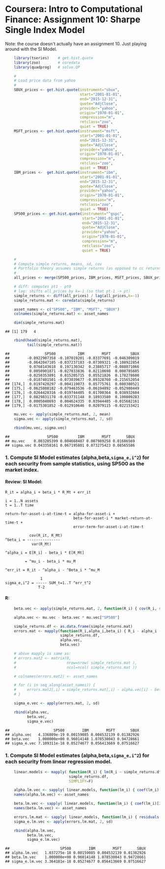 
# Coursera: Intro to Computational Finance: Assignment 10: Sharpe Single Index Model

Note: the course doesn't actually have an assignment 10.  Just playing around with the SI Model.


```r
    library(tseries)    # get.hist.quote
    library(zoo)        # coredata
    library(quadprog)   # solve.QP

    #
    # Load price data from yahoo
    #
    SBUX_prices <- get.hist.quote(instrument="sbux", 
                                  start="2001-01-01",
                                  end="2015-12-31", 
                                  quote="AdjClose",
                                  provider="yahoo", 
                                  origin="1970-01-01",
                                  compression="m", 
                                  retclass="zoo", 
                                  quiet = TRUE)
    MSFT_prices <- get.hist.quote(instrument="msft", 
                                  start="2001-01-01",
                                  end="2015-12-31", 
                                  quote="AdjClose",
                                  provider="yahoo", 
                                  origin="1970-01-01",
                                  compression="m", 
                                  retclass="zoo", 
                                  quiet = TRUE)
    IBM_prices <-  get.hist.quote(instrument="ibm", 
                                  start="2001-01-01",
                                  end="2015-12-31", 
                                  quote="AdjClose",
                                  provider="yahoo", 
                                  origin="1970-01-01",
                                  compression="m", 
                                  retclass="zoo", 
                                  quiet = TRUE)
    SP500_prices <- get.hist.quote(instrument="^gspc", 
                                   start="2001-01-01",
                                   end="2015-12-31", 
                                   quote="AdjClose",
                                   provider="yahoo", 
                                   origin="1970-01-01",
                                   compression="m", 
                                   retclass="zoo", 
                                   quiet = TRUE)

    #
    # Compute simple returns, means, sd, cov
    # Portfolio theory assumes simple returns (as opposed to cc returns)
    # 
    all_prices <- merge(SP500_prices, IBM_prices, MSFT_prices, SBUX_prices)

    # diff: computes pt1 - pt0
    # lag: shifts all_prices by k=-1 (so that pt-1 -> pt)
    simple_returns <- diff(all_prices) / lag(all_prices,k=-1)
    simple_returns.mat <- coredata(simple_returns)

    asset_names <- c("SP500", "IBM", "MSFT", "SBUX")
    colnames(simple_returns.mat) <- asset_names

    dim(simple_returns.mat)
```

```
## [1] 179   4
```

```r
    rbind(head(simple_returns.mat),
          tail(simple_returns.mat))
```

```
##                SP500          IBM        MSFT         SBUX
##        -0.0922907358 -0.107019201 -0.03377691 -0.046309019
##        -0.0642047105 -0.037237183 -0.07309321 -0.108922854
##         0.0768143618  0.197130342  0.23885717 -0.088071066
##         0.0050901871 -0.027833836  0.02110698  0.008785605
##        -0.0250353891  0.015205715  0.05521826  0.178278600
##        -0.0107401501 -0.073039677 -0.09328760 -0.215652054
## [174,]  0.0197420297 -0.004119073  0.05775761  0.080380521
## [175,] -0.0625808182 -0.079463536 -0.06194892 -0.052980449
## [176,] -0.0264428316 -0.019744405  0.01700364  0.038932604
## [177,]  0.0829831178 -0.033731148  0.18933580  0.100809283
## [178,]  0.0005048693  0.004624335  0.03944405 -0.015682161
## [179,] -0.0175301852 -0.012910646  0.02079115 -0.022153421
```

```r
    mu.vec <- apply(simple_returns.mat, 2, mean)
    sigma.vec <- apply(simple_returns.mat, 2, sd)

    rbind(mu.vec, sigma.vec)
```

```
##                 SP500         IBM        MSFT       SBUX
## mu.vec    0.003205399 0.004668487 0.007989258 0.01686569
## sigma.vec 0.043358161 0.067195801 0.073275423 0.08565586
```

### 1. Compute SI Model estimates (alpha,beta,`sigma_e,i^2`) for each security from sample statistics, using SP500 as the market index.

#### Review: SI Model:

    R_it = alpha_i + beta_i * R_Mt + err_it

    i = 1..N assets
    t = 1..T time

    return-for-asset-i-at-time-t = alpha-for-asset-i + 
                                   beta-for-asset-i * market-return-at-time-t + 
                                   error-term-for-asset-i-at-time-t

               cov(R_it, R_Mt)
    ^beta_i = ---------------
                var(R_Mt)

    ^alpha_i = E[R_i] - beta_i * E[R_Mt]
        
             = ^mu_i - beta_i * mu_M

    ^err_it = R_it - ^alpha_i - ^Beta_i * ^mu_M

                    1
    sigma_e,i^2 = ----- SUM_t=1..T ^err_t^2
                   T-2


#### R:


```r
    beta.vec <- apply(simple_returns.mat, 2, function(R_i) { cov(R_i, simple_returns.mat[,"SP500"]) / sigma.vec["SP500"]^2 })   

    alpha.vec <- mu.vec - beta.vec * mu.vec["SP500"]

    simple_returns.df <- as.data.frame(simple_returns.mat)
    errors.mat <- mapply(function(R_i,alpha_i,beta_i) { R_i - alpha_i - beta_i * simple_returns.df$SP500  }, 
                         simple_returns.df, 
                         alpha.vec, 
                         beta.vec)

    # above mapply is same as:
    # errors.mat2 <- matrix(0, 
    #                       nrow=nrow( simple_returns.mat ),
    #                       ncol=ncol( simple_returns.mat ))

    # colnames(errors.mat2) <- asset_names

    # for (i in seq_along(asset_names)) {
    #     errors.mat2[,i] = simple_returns.mat[,i] - alpha.vec[i] - beta.vec[i] * simple_returns.mat[,"SP500"]
    # }

    sigma_e.vec <- apply(errors.mat, 2, sd)

    rbind(alpha.vec,
          beta.vec,
          sigma_e.vec)
```

```
##                    SP500        IBM        MSFT       SBUX
## alpha.vec   4.336809e-19 0.00159085 0.004532139 0.01382926
## beta.vec    1.000000e+00 0.96014148 1.078530043 0.94728661
## sigma_e.vec 7.109311e-18 0.05274677 0.056413669 0.07516627
```

### 1. Compute SI Model estimates (alpha,beta,`sigma_e,i^2`) for each security from linear regression model.



```r
    linear.models <- mapply( function(R_i) { lm(R_i ~ simple_returns.df$SP500) },
                             simple_returns.df,
                             SIMPLIFY=F)

    alpha.lm.vec <- sapply( linear.models, function(lm_i) { coef(lm_i)[1] } )
    names(alpha.lm.vec) <- asset_names

    beta.lm.vec <- sapply( linear.models, function(lm_i) { coef(lm_i)[2] } )
    names(beta.lm.vec) <- asset_names

    errors.lm.mat <- sapply( linear.models, function(lm_i) { residuals(lm_i) } )
    sigma_e.lm.vec <- apply(errors.lm.mat, 2, sd)

    rbind(alpha.lm.vec,
          beta.lm.vec,
          sigma_e.lm.vec)
```

```
##                       SP500        IBM        MSFT       SBUX
## alpha.lm.vec   1.037275e-18 0.00159085 0.004532139 0.01382926
## beta.lm.vec    1.000000e+00 0.96014148 1.078530043 0.94728661
## sigma_e.lm.vec 3.364181e-18 0.05274677 0.056413669 0.07516627
```


